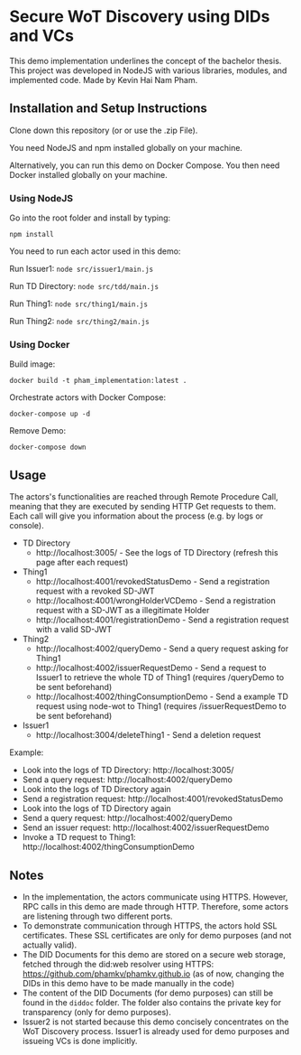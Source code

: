 # Secure WoT Discovery using DIDs and VCs

This demo implementation underlines the concept of the bachelor thesis. This project was developed in NodeJS with various libraries, modules, and implemented code. Made by Kevin Hai Nam Pham.

## Installation and Setup Instructions

Clone down this repository (or or use the .zip File).

You need NodeJS and npm installed globally on your machine.

Alternatively, you can run this demo on Docker Compose. You then need Docker installed globally on your machine.

### Using NodeJS

Go into the root folder and install by typing:

`npm install`

You need to run each actor used in this demo:

Run Issuer1: `node src/issuer1/main.js`

Run TD Directory: `node src/tdd/main.js`

Run Thing1: `node src/thing1/main.js`

Run Thing2: `node src/thing2/main.js`

### Using Docker

Build image:

`docker build -t pham_implementation:latest .`

Orchestrate actors with Docker Compose:

`docker-compose up -d`

Remove Demo:

`docker-compose down`

## Usage

The actors's functionalities are reached through Remote Procedure Call, meaning that they are executed by sending HTTP Get requests to them. Each call will give you information about the process (e.g. by logs or console).

- TD Directory
  - http://localhost:3005/ - See the logs of TD Directory (refresh this page after each request)
- Thing1
  - http://localhost:4001/revokedStatusDemo - Send a registration request with a revoked SD-JWT
  - http://localhost:4001/wrongHolderVCDemo - Send a registration request with a SD-JWT as a illegitimate Holder
  - http://localhost:4001/registrationDemo - Send a registration request with a valid SD-JWT
- Thing2
  - http://localhost:4002/queryDemo - Send a query request asking for Thing1
  - http://localhost:4002/issuerRequestDemo - Send a request to Issuer1 to retrieve the whole TD of Thing1 (requires /queryDemo to be sent beforehand)
  - http://localhost:4002/thingConsumptionDemo - Send a example TD request using node-wot to Thing1 (requires /issuerRequestDemo to be sent beforehand)
- Issuer1
  - http://localhost:3004/deleteThing1 - Send a deletion request

Example:

- Look into the logs of TD Directory: http://localhost:3005/
- Send a query request: http://localhost:4002/queryDemo
- Look into the logs of TD Directory again
- Send a registration request: http://localhost:4001/revokedStatusDemo
- Look into the logs of TD Directory again
- Send a query request: http://localhost:4002/queryDemo
- Send an issuer request: http://localhost:4002/issuerRequestDemo
- Invoke a TD request to Thing1: http://localhost:4002/thingConsumptionDemo

## Notes

- In the implementation, the actors communicate using HTTPS. However, RPC calls in this demo are made through HTTP. Therefore, some actors are listening through two different ports.
- To demonstrate communication through HTTPS, the actors hold SSL certificates. These SSL certificates are only for demo purposes (and not actually valid).
- The DID Documents for this demo are stored on a secure web storage, fetched through the did:web resolver using HTTPS: https://github.com/phamkv/phamkv.github.io (as of now, changing the DIDs in this demo have to be made manually in the code)
- The content of the DID Documents (for demo purposes) can still be found in the `diddoc` folder. The folder also contains the private key for transparency (only for demo purposes).
- Issuer2 is not started because this demo concisely concentrates on the WoT Discovery process. Issuer1 is already used for demo purposes and issueing VCs is done implicitly.
